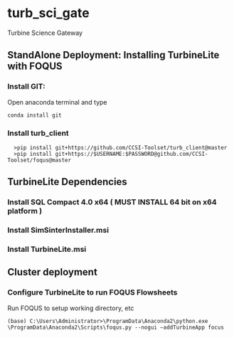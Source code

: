 # turb_sci_gate
Turbine Science Gateway

## StandAlone Deployment:   Installing TurbineLite with FOQUS

### Install GIT:  
Open anaconda terminal and type
```
conda install git
```
### Install turb_client
```
  >pip install git+https://github.com/CCSI-Toolset/turb_client@master
  >pip install git+https://$USERNAME:$PASSWORD@github.com/CCSI-Toolset/foqus@master
```
## TurbineLite Dependencies
### Install SQL Compact 4.0 x64 ( MUST INSTALL 64 bit on x64 platform )
### Install SimSinterInstaller.msi
### Install TurbineLite.msi

## Cluster deployment
### Configure TurbineLite to run FOQUS Flowsheets
Run FOQUS to setup working directory, etc
```
(base) C:\Users\Administrator>\ProgramData\Anaconda2\python.exe \ProgramData\Anaconda2\Scripts\foqus.py --nogui —addTurbineApp focus
```
